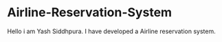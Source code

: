 # Airline-Reservation-System
Hello i am Yash Siddhpura. I have developed a Airline reservation system.
